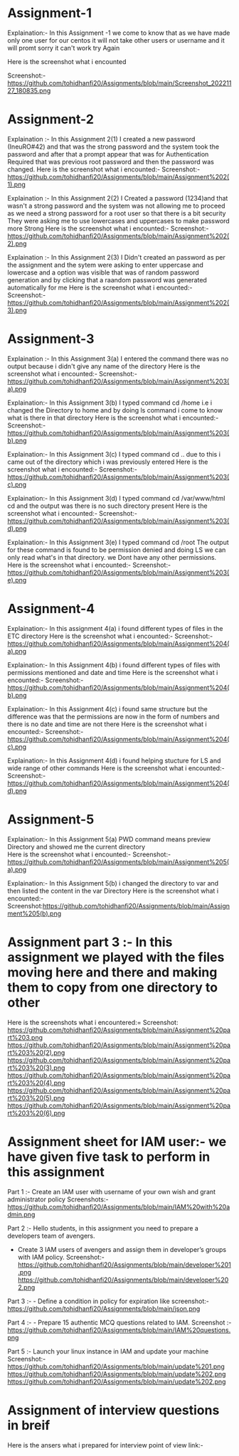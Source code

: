 # Assignment-1
Explaination:- In this Assignment -1 we come to know that as we have made only one user for our centos it will not take other users or username 
and  it will promt sorry it can't work try Again

Here is the screenshot what i encounted

Screenshot:-https://github.com/tohidhanfi20/Assignments/blob/main/Screenshot_20221127_180835.png


# Assignment-2
Explaination :- In this Assignment 2(1)
I created a new password (IneuRO#42) and that was the strong password and the system took the password and after that a prompt appear that was for       Authentication Required that was previous root password and then the password was changed.
Here is the screenshot what i encounted:-
Screenshot:-https://github.com/tohidhanfi20/Assignments/blob/main/Assignment%202(1).png
              
              
Explaination :- In this Assignment 2(2)
I Created a password (1234)and that wasn't a strong password and the system was not allowing me to proceed as we need a strong password for a root user so that there is a bit security They were asking me to use lowercases and uppercases  to make password more Strong
Here is the screenshot what i encounted:-
Screenshot:-https://github.com/tohidhanfi20/Assignments/blob/main/Assignment%202(2).png
              
              
Explaination :- In this Assignment 2(3)
I Didn't created an password as per the assignment and the sytem were asking to enter uppercase and lowercase and a option was visible that was of random password generation and by clicking that a raandom password was generated automatically for me
Here is the screenshot what i encounted:-
Screenshot:-https://github.com/tohidhanfi20/Assignments/blob/main/Assignment%202(3).png


# Assignment-3
Explaination :- In this Assignment 3(a)
I entered the command there was no output because i didn't give any name of the directory
Here is the screenshot what i encounted:-
Screenshot:-https://github.com/tohidhanfi20/Assignments/blob/main/Assignment%203(a).png


Explaination:- In this Assignment 3(b)
I typed command cd /home i.e i changed the Directory to home and by doing ls command i come to know what is there in that directory
Here is the screenshot what i encounted:-
Screenshot:-https://github.com/tohidhanfi20/Assignments/blob/main/Assignment%203(b).png


Explaination:- In this Assignment 3(c)
I typed command cd .. due to this i came out of the directory which i was previously entered
Here is the screenshot what i encounted:-
Screenshot:-https://github.com/tohidhanfi20/Assignments/blob/main/Assignment%203(c).png


Explaination:- In this Assignment 3(d)
I typed command cd /var/www/html cd and the output was there is no such directory present 
Here is the screenshot what i encounted:-
Screenshot:-https://github.com/tohidhanfi20/Assignments/blob/main/Assignment%203(d).png


Explaination:- In this Assignment 3(e)
I typed command cd /root The output for these command is found to be permission denied and doing LS we can only read what's in that directory. we Dont have any other permissions.
Here is the screenshot what i encounted:-
Screenshot:-https://github.com/tohidhanfi20/Assignments/blob/main/Assignment%203(e).png


# Assignment-4
Explaination:- In this assignment 4(a) i found different types of files in the ETC directory
Here is the screenshot what i encounted:-
Screenshot:-https://github.com/tohidhanfi20/Assignments/blob/main/Assignment%204(a).png


Explaination:- In this Assignment 4(b) i found different types of files with permissions mentioned and date and time
Here is the screenshot what i encounted:-
Screenshot:-https://github.com/tohidhanfi20/Assignments/blob/main/Assignment%204(b).png


Explaination:- In this Assignment 4(c) i found same structure but the difference was that the permissions are now in the form of numbers and there is no date and time are not there 
Here is the screenshot what i encounted:-
Screenshot:-https://github.com/tohidhanfi20/Assignments/blob/main/Assignment%204(c).png


Explaination:- In this Assignment 4(d) i found helping stucture for LS and wide range of other commands 
Here is the screenshot what i encounted:-
Screenshot:-https://github.com/tohidhanfi20/Assignments/blob/main/Assignment%204(d).png


# Assignment-5
Explaination:- In this Assignment 5(a) PWD command means preview Directory and showed me the current directory   
Here is the screenshot what i encounted:-
Screenshot:-https://github.com/tohidhanfi20/Assignments/blob/main/Assignment%205(a).png


Explaination:- In this Assignment 5(b) i changed the directory to var and then listed the content in the var Directory
Here is the screenshot what i encounted:-
Screenshot:https://github.com/tohidhanfi20/Assignments/blob/main/Assignment%205(b).png
                




# Assignment part 3 :- In this assignment we played with the files moving here and there and making them to copy from one directory to other 
Here is the screenshots what i encountered:=
Screenshot: 
https://github.com/tohidhanfi20/Assignments/blob/main/Assignment%20part%203.png
https://github.com/tohidhanfi20/Assignments/blob/main/Assignment%20part%203%20(2).png
https://github.com/tohidhanfi20/Assignments/blob/main/Assignment%20part%203%20(3).png
https://github.com/tohidhanfi20/Assignments/blob/main/Assignment%20part%203%20(4).png
https://github.com/tohidhanfi20/Assignments/blob/main/Assignment%20part%203%20(5).png
https://github.com/tohidhanfi20/Assignments/blob/main/Assignment%20part%203%20(6).png



# Assignment sheet for IAM user:- we have given five task to perform in this assignment

Part 1 :- Create an IAM user with username of your own wish and grant
administrator policy
Screenshots:- https://github.com/tohidhanfi20/Assignments/blob/main/IAM%20with%20admin.png


Part 2 :- Hello students, in this assignment you need to prepare a
developers team of avengers.
- Create 3 IAM users of avengers and assign them in developer’s groups with
IAM policy.
Screenshot:- https://github.com/tohidhanfi20/Assignments/blob/main/developer%201.png
             https://github.com/tohidhanfi20/Assignments/blob/main/developer%202.png


Part 3 :- - Define a condition in policy for expiration like
screenshot:- https://github.com/tohidhanfi20/Assignments/blob/main/json.png


Part 4 :- - Prepare 15 authentic MCQ questions related to IAM.
Screenshot :- https://github.com/tohidhanfi20/Assignments/blob/main/IAM%20questions.png


Part 5 :- Launch your linux instance in IAM and update your machine
Screenshot:- https://github.com/tohidhanfi20/Assignments/blob/main/update%201.png
             https://github.com/tohidhanfi20/Assignments/blob/main/update%202.png
             https://github.com/tohidhanfi20/Assignments/blob/main/update%202.png


# Assignment of interview questions in breif
Here is the ansers what i prepared for interview point of view 
link:- 
